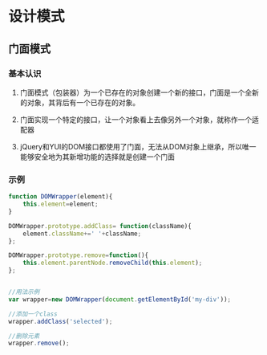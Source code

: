 # 设计模式

## 门面模式

### 基本认识

1. 门面模式（包装器）为一个已存在的对象创建一个新的接口，门面是一个全新的对象，其背后有一个已存在的对象。

2. 门面实现一个特定的接口，让一个对象看上去像另外一个对象，就称作一个适配器

3. jQuery和YUI的DOM接口都使用了门面，无法从DOM对象上继承，所以唯一能够安全地为其新增功能的选择就是创建一个门面

### 示例

```javascript
function DOMWrapper(element){
    this.element=element;
}

DOMWrapper.prototype.addClass= function(className){
    element.className+=' '+className;
};

DOMWrapper.prototype.remove=function(){
    this.element.parentNode.removeChild(this.element);
};


//用法示例
var wrapper=new DOMWrapper(document.getElementById('my-div'));

//添加一个class
wrapper.addClass('selected');

//删除元素
wrapper.remove();
```